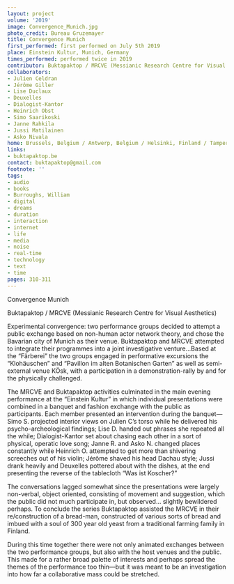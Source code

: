 ```yaml
---
layout: project
volume: '2019'
image: Convergence_Munich.jpg
photo_credit: Bureau Gruzemayer
title: Convergence Munich
first_performed: first performed on July 5th 2019
place: Einstein Kultur, Munich, Germany
times_performed: performed twice in 2019
contributor: Buktapaktop / MRCVE (Messianic Research Centre for Visual Aesthetics)
collaborators:
- Julien Celdran
- Jérôme Giller
- Lise Duclaux
- Deuxelles
- Dialogist-Kantor
- Heinrich Obst
- Simo Saarikoski
- Janne Rahkila
- Jussi Matilainen
- Asko Nivala
home: Brussels, Belgium / Antwerp, Belgium / Helsinki, Finland / Tampere / Pori, Finland
links:
- buktapaktop.be
contact: buktapaktop@gmail.com
footnote: ''
tags:
- audio
- books
- Burroughs, William
- digital
- dreams
- duration
- interaction
- internet
- life
- media
- noise
- real-time
- technology
- text
- time
pages: 310-311
---
```



Convergence Munich

Buktapaktop / MRCVE (Messianic Research Centre for Visual Aesthetics)

Experimental convergence: two performance groups decided to attempt a public exchange based on non-human actor network theory, and chose the Bavarian city of Munich as their venue. Buktapaktop and MRCVE attempted to integrate their programmes into a joint investigative venture…Based at the “Färberei” the two groups engaged in performative excursions the “Klohäuschen” and “Pavillon im alten Botanischen Garten” as well as semi-external venue KÖsk, with a participation in a demonstration-rally by and for the physically challenged.

The MRCVE and Buktapaktop activities culminated in the main evening performance at the “Einstein Kultur” in which individual presentations were combined in a banquet and fashion exchange with the public as participants. Each member presented an intervention during the banquet—Simo S. projected interior views on Julien C’s torso while he delivered his psycho-archeological findings; Lise D. handed out phrases she repeated all the while; Dialogist-Kantor set about chasing each other in a sort of physical, operatic love song; Janne R. and Asko N. changed places constantly while Heinrich O. attempted to get more than shivering screeches out of his violin; Jérôme shaved his head Dachau style; Jussi drank heavily and Deuxelles pottered about with the dishes, at the end presenting the reverse of the tablecloth “Was ist Koscher?”

The conversations lagged somewhat since the presentations were largely non-verbal, object oriented, consisting of movement and suggestion, which the public did not much participate in, but observed… slightly bewildered perhaps. To conclude the series Buktapaktop assisted the MRCVE in their re/construction of a bread-man, constructed of various sorts of bread and imbued with a soul of 300 year old yeast from a traditional farming family in Finland.

During this time together there were not only animated exchanges between the two performance groups, but also with the host venues and the public. This made for a rather broad palette of interests and perhaps spread the themes of the performance too thin—but it was meant to be an investigation into how far a collaborative mass could be stretched.
